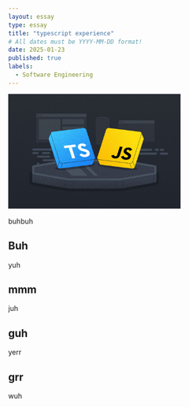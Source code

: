 ```yaml
---
layout: essay
type: essay
title: "typescript experience"
# All dates must be YYYY-MM-DD format!
date: 2025-01-23
published: true
labels:
  - Software Engineering
---
```


<img width="350px" class="rounded float-start pe-4" src="../img/typescript-vs-javascript.jpg">

buhbuh

## Buh

yuh

## mmm

juh

## guh

yerr

## grr

wuh
